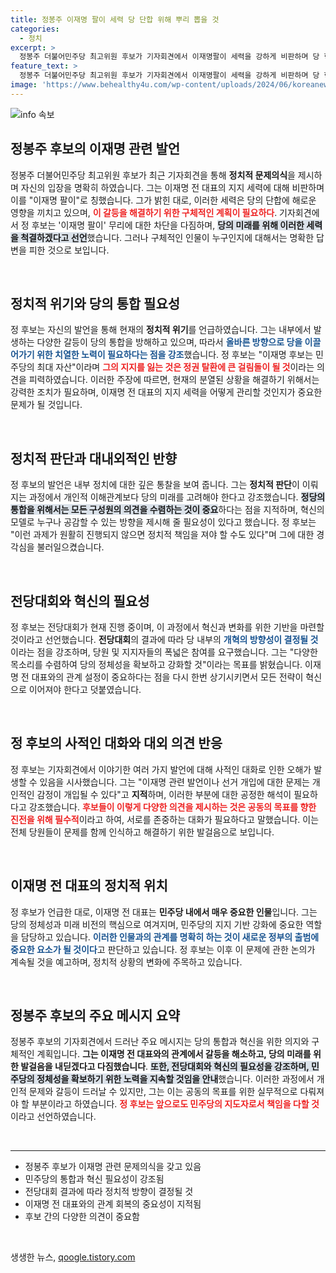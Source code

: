 ```yaml
---
title: 정봉주 이재명 팔이 세력 당 단합 위해 뿌리 뽑을 것
categories:
  - 정치
excerpt: >
  정봉주 더불어민주당 최고위원 후보가 기자회견에서 이재명팔이 세력을 강하게 비판하며 당 혁신과 통합을 위한 대응 계획을 밝혔다. 이재명 전 대표의 지지자와 당 내부의 갈등이 주목받고 있다.
feature_text: >
  정봉주 더불어민주당 최고위원 후보가 기자회견에서 이재명팔이 세력을 강하게 비판하며 당 혁신과 통합을 위한 대응 계획을 밝혔다. 이재명 전 대표의 지지자와 당 내부의 갈등이 주목받고 있다.
image: 'https://www.behealthy4u.com/wp-content/uploads/2024/06/koreanews.jpg'
---
```


<p><img src="https://www.behealthy4u.com/wp-content/uploads/2024/06/koreanews.jpg" alt="info 속보" /></p>

<h2 data-ke-size="size26">정봉주 후보의 이재명 관련 발언</h2>

<p data-ke-size="size16">정봉주 더불어민주당 최고위원 후보가 최근 기자회견을 통해 <b>정치적 문제의식</b>을 제시하며 자신의 입장을 명확히 하였습니다. 그는 이재명 전 대표의 지지 세력에 대해 비판하며 이를 "이재명 팔이"로 칭했습니다. 그가 밝힌 대로, 이러한 세력은 당의 단합에 해로운 영향을 끼치고 있으며, <b><span style="color: #ee2323;">이 갈등을 해결하기 위한 구체적인 계획이 필요하다</span></b>. 기자회견에서 정 후보는 '이재명 팔이' 무리에 대한 차단을 다짐하며, <b><span style="background-color: #21538527;">당의 미래를 위해 이러한 세력을 척결하겠다고 선언</span></b>했습니다. 그러나 구체적인 인물이 누구인지에 대해서는 명확한 답변을 피한 것으로 보입니다.</p>

<p data-ke-size="size16">&nbsp;</p>

<h2 data-ke-size="size26">정치적 위기와 당의 통합 필요성</h2>

<p data-ke-size="size16">정 후보는 자신의 발언을 통해 현재의 <b>정치적 위기</b>를 언급하였습니다. 그는 내부에서 발생하는 다양한 갈등이 당의 통합을 방해하고 있으며, 따라서 <b><span style="color: #1a5490;">올바른 방향으로 당을 이끌어가기 위한 치열한 노력이 필요하다는 점을 강조</span></b>했습니다. 정 후보는 "이재명 후보는 민주당의 최대 자산"이라며 <b><span style="color: #ee2323;">그의 지지를 잃는 것은 정권 탈환에 큰 걸림돌이 될 것</span></b>이라는 의견을 피력하였습니다. 이러한 주장에 따르면, 현재의 분열된 상황을 해결하기 위해서는 강력한 조치가 필요하며, 이재명 전 대표의 지지 세력을 어떻게 관리할 것인지가 중요한 문제가 될 것입니다.</p>

<p data-ke-size="size16">&nbsp;</p>

<h2 data-ke-size="size26">정치적 판단과 대내외적인 반향</h2>

<p data-ke-size="size16">정 후보의 발언은 내부 정치에 대한 깊은 통찰을 보여 줍니다. 그는 <b>정치적 판단</b>이 이뤄지는 과정에서 개인적 이해관계보다 당의 미래를 고려해야 한다고 강조했습니다. <b><span style="background-color: #21538527;">정당의 통합을 위해서는 모든 구성원의 의견을 수렴하는 것이 중요</span></b>하다는 점을 지적하며, 혁신의 모델로 누구나 공감할 수 있는 방향을 제시해 줄 필요성이 있다고 했습니다. 정 후보는 "이런 과제가 원활히 진행되지 않으면 정치적 책임을 져야 할 수도 있다"며 그에 대한 경각심을 불러일으켰습니다.</p>

<p data-ke-size="size16">&nbsp;</p>

<h2 data-ke-size="size26">전당대회와 혁신의 필요성</h2>

<p data-ke-size="size16">정 후보는 전당대회가 현재 진행 중이며, 이 과정에서 혁신과 변화를 위한 기반을 마련할 것이라고 선언했습니다. <b>전당대회</b>의 결과에 따라 당 내부의 <b><span style="color: #1a5490;">개혁의 방향성이 결정될 것</span></b>이라는 점을 강조하며, 당원 및 지지자들의 폭넓은 참여를 요구했습니다. 그는 "다양한 목소리를 수렴하여 당의 정체성을 확보하고 강화할 것"이라는 목표를 밝혔습니다. 이재명 전 대표와의 관계 설정이 중요하다는 점을 다시 한번 상기시키면서 모든 전략이 혁신으로 이어져야 한다고 덧붙였습니다.</p>

<p data-ke-size="size16">&nbsp;</p>

<h2 data-ke-size="size26">정 후보의 사적인 대화와 대외 의견 반응</h2>

<p data-ke-size="size16">정 후보는 기자회견에서 이야기한 여러 가지 발언에 대해 사적인 대화로 인한 오해가 발생할 수 있음을 시사했습니다. 그는 "이재명 관련 발언이나 선거 개입에 대한 문제는 개인적인 감정이 개입될 수 있다"고 <b>지적</b>하며, 이러한 부분에 대한 공정한 해석이 필요하다고 강조했습니다. <b><span style="color: #ee2323;">후보들이 이렇게 다양한 의견을 제시하는 것은 공동의 목표를 향한 진전을 위해 필수적</span></b>이라고 하여, 서로를 존중하는 대화가 필요하다고 말했습니다. 이는 전체 당원들이 문제를 함께 인식하고 해결하기 위한 발걸음으로 보입니다.</p>

<p data-ke-size="size16">&nbsp;</p>

<h2 data-ke-size="size26">이재명 전 대표의 정치적 위치</h2>

<p data-ke-size="size16">정 후보가 언급한 대로, 이재명 전 대표는 <b>민주당 내에서 매우 중요한 인물</b>입니다. 그는 당의 정체성과 미래 비전의 핵심으로 여겨지며, 민주당의 지지 기반 강화에 중요한 역할을 담당하고 있습니다. <b><span style="color: #1a5490;">이러한 인물과의 관계를 명확히 하는 것이 새로운 정부의 출범에 중요한 요소가 될 것이다</span></b>고 판단하고 있습니다. 정 후보는 이후 이 문제에 관한 논의가 계속될 것을 예고하며, 정치적 상황의 변화에 주목하고 있습니다.</p>

<p data-ke-size="size16">&nbsp;</p>

<h2 data-ke-size="size26">정봉주 후보의 주요 메시지 요약</h2>

<p data-ke-size="size16">정봉주 후보의 기자회견에서 드러난 주요 메시지는 당의 통합과 혁신을 위한 의지와 구체적인 계획입니다. <b>그는 이재명 전 대표와의 관계에서 갈등을 해소하고, 당의 미래를 위한 발걸음을 내딛겠다고 다짐했습니다</b>. <b><span style="background-color: #21538527;">또한, 전당대회와 혁신의 필요성을 강조하며, 민주당의 정체성을 확보하기 위한 노력을 지속할 것임을 안내</span></b>했습니다. 이러한 과정에서 개인적 문제와 갈등이 드러날 수 있지만, 그는 이는 공동의 목표를 위한 실무적으로 다뤄져야 할 부분이라고 하였습니다. <b><span style="color: #ee2323;">정 후보는 앞으로도 민주당의 지도자로서 책임을 다할 것</span></b>이라고 선언하였습니다.</p>

<p data-ke-size="size16">&nbsp;</p>

<hr>

<ul>
<li>정봉주 후보가 이재명 관련 문제의식을 갖고 있음</li>
<li>민주당의 통합과 혁신 필요성이 강조됨</li>
<li>전당대회 결과에 따라 정치적 방향이 결정될 것</li>
<li>이재명 전 대표와의 관계 회복의 중요성이 지적됨</li>
<li>후보 간의 다양한 의견이 중요함</li>
</ul>

<p data-ke-size="size16">&nbsp;</p>
생생한 뉴스, <a href="https://qoogle.tistory.com" rel="dofollow">qoogle.tistory.com</a>


